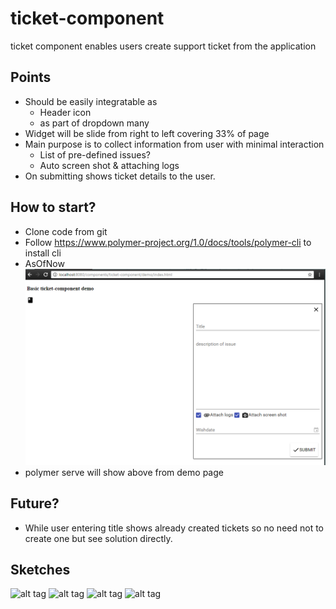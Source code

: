 # ticket-component
ticket component enables users create support ticket from the application

## Points
* Should be easily integratable as 
   * Header icon  
   * as part of dropdown many 
* Widget will be slide from right to left covering 33% of page
* Main purpose is to collect information from user with minimal interaction
  * List of pre-defined issues?
  * Auto screen shot & attaching logs  
* On submitting shows ticket details to the user.

## How to start?

*  Clone code from git
*  Follow https://www.polymer-project.org/1.0/docs/tools/polymer-cli to install cli
*  AsOfNow
![alt tag](https://github.com/kris444/ticket-component/blob/master/planning/sketches/AsOfNow.png)
*  polymer serve will show above from demo page

## Future?
* While user entering title shows already created tickets so no need not to create one but see solution directly.

## Sketches
![alt tag](https://github.com/kris444/ticket-component/blob/master/planning/sketches/IMG%201.jpg)
![alt tag](https://github.com/kris444/ticket-component/blob/master/planning/sketches/IMG%202.jpg)
![alt tag](https://github.com/kris444/ticket-component/blob/master/planning/sketches/IMG%203.jpg)
![alt tag](https://github.com/kris444/ticket-component/blob/master/planning/sketches/IMG%204.jpg)
